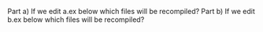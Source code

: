 Part a) If we edit a.ex below which files will be recompiled?
Part b) If we edit b.ex below which files will be recompiled?
